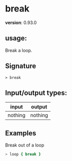 # break

**version**: 0.93.0

## **usage**:

Break a loop.

## Signature

`> break `

## Input/output types:

| input   | output  |
| ------- | ------- |
| nothing | nothing |

## Examples

Break out of a loop

```bash
> loop { break }
```
